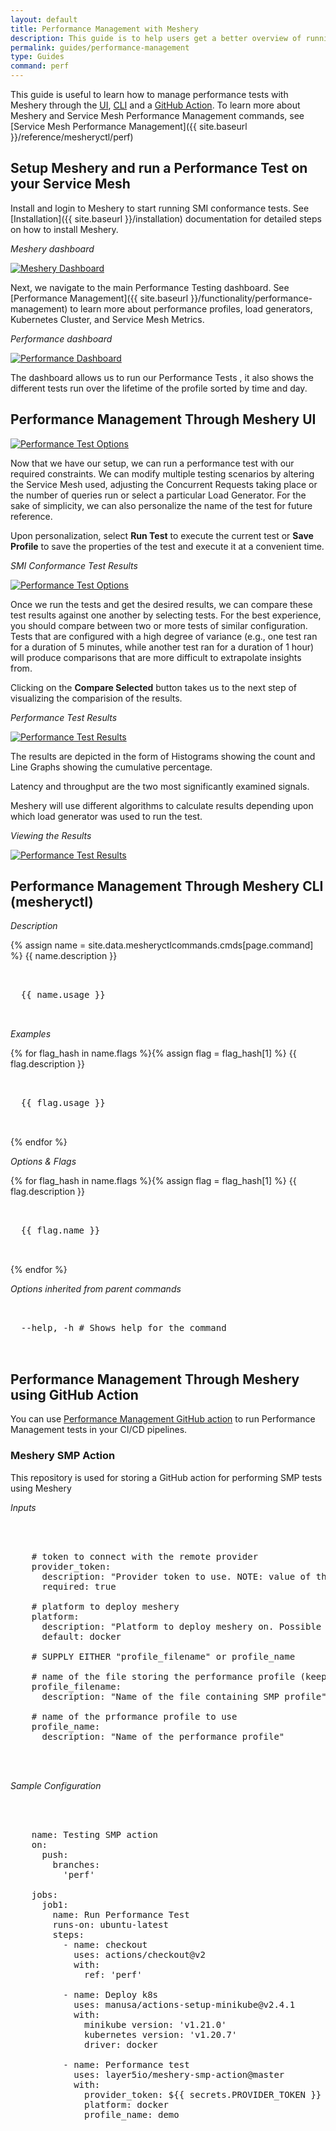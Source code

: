 ```yaml
---
layout: default
title: Performance Management with Meshery
description: This guide is to help users get a better overview of running and managing performance tests in Meshery
permalink: guides/performance-management
type: Guides
command: perf
---
```


This guide is useful to learn how to manage performance tests with Meshery through the [UI](#performance-management-through-meshery-ui), [CLI](#performance-management-through-meshery-cli-(mesheryctl)) and a [GitHub Action](#performance-management-through-meshery-using-github-action). To learn more about Meshery and Service Mesh Performance Management commands, see [Service Mesh Performance Management]({{ site.baseurl }}/reference/mesheryctl/perf)

## Setup Meshery and run a Performance Test on your Service Mesh

Install and login to Meshery to start running SMI conformance tests. See [Installation]({{ site.baseurl }}/installation) documentation for detailed steps on how to install Meshery.

_Meshery dashboard_

<a href="{{ site.baseurl }}/assets/img/smi/dashboard.png"><img alt="Meshery Dashboard" src="{{ site.baseurl }}/assets/img/smi/dashboard.png" /></a>

Next, we navigate to the main Performance Testing dashboard. See [Performance Management]({{ site.baseurl }}/functionality/performance-management) to learn more about performance profiles, load generators, Kubernetes Cluster, and Service Mesh Metrics.

_Performance dashboard_

<a href="{{ site.baseurl }}/assets/img/performance-management/performance-dashboard.PNG"><img alt="Performance Dashboard" src="{{ site.baseurl }}/assets/img/performance-management/performance-dashboard.PNG" /></a>

The dashboard allows us to run our Performance Tests , it also shows the different tests run over the lifetime of the profile sorted by time and day. 

## Performance Management Through Meshery UI

<a href="{{ site.baseurl }}/assets/img/performance-management/performance-run-test.PNG"><img alt="Performance Test Options" src="{{ site.baseurl }}/assets/img/performance-management/performance-run-test.PNG" /></a>

Now that we have our setup, we can run a performance test with our required constraints. We can modify multiple testing scenarios by altering the Service Mesh used, adjusting the Concurrent Requests taking place or the number of queries run or select a particular Load Generator. For the sake of simplicity, we can also personalize the name of the test for future reference. 

Upon personalization, select **Run Test** to execute the current test or **Save Profile** to save the properties of the test and execute it at a convenient time. 

_SMI Conformance Test Results_

<a href="{{ site.baseurl }}/assets/img/performance-management/perf-test-compare-option.PNG"><img alt="Performance Test Options" src="{{ site.baseurl }}/assets/img/performance-management/perf-test-compare-option.PNG" /></a>

Once we run the tests and get the desired results, we can compare these test results against one another by selecting tests. For the best experience, you should compare between two or more tests of similar configuration. Tests that are configured with a high degree of variance (e.g., one test ran for a duration of 5 minutes, while another test ran for a duration of 1 hour) will produce comparisons that are more difficult to extrapolate insights from.

Clicking on the **Compare Selected** button takes us to the next step of visualizing the comparision of the results.

_Performance Test Results_

<a href="{{ site.baseurl }}/assets/img/performance-management/performance-test-comparison.PNG"><img alt="Performance Test Results" src="{{ site.baseurl }}/assets/img/performance-management/performance-test-comparison.PNG" /></a>

The results are depicted in the form of Histograms showing the count and Line Graphs showing the cumulative percentage.

Latency and throughput are the two most significantly examined signals.

Meshery will use different algorithms to calculate results depending upon which load generator was used to run the test.
  
_Viewing the Results_

<a href="{{ site.baseurl }}/assets/img/performance-management/chart.png"><img alt="Performance Test Results" src="{{ site.baseurl }}/assets/img/performance-management/chart.png" /></a>

## Performance Management Through Meshery CLI (mesheryctl)

_Description_

<!-- Description of the command. Preferably a paragraph -->
{% assign name = site.data.mesheryctlcommands.cmds[page.command] %}
{{ name.description }}

<!-- Basic usage of the command -->
<pre class="codeblock-pre">
  <div class="codeblock">
  {{ name.usage }}
  </div>
</pre>

_Examples_

{% for flag_hash in name.flags %}{% assign flag = flag_hash[1] %}
{{ flag.description }}
<pre class="codeblock-pre">
  <div class="codeblock">
  {{ flag.usage }}
  </div>
</pre>
{% endfor %}
<br/>

_Options & Flags_

{% for flag_hash in name.flags %}{% assign flag = flag_hash[1] %}
{{ flag.description }}
<pre class="codeblock-pre">
  <div class="codeblock">
  {{ flag.name }}
  </div>
</pre>
{% endfor %}
<br/>

_Options inherited from parent commands_
<pre class="codeblock-pre">
  <div class="codeblock">
  --help, -h # Shows help for the command
  </div>
</pre>

## Performance Management Through Meshery using GitHub Action 

You can use [Performance Management GitHub action](https://github.com/layer5io/meshery-smp-action) to run Performance Management tests in your CI/CD pipelines.

### Meshery SMP Action

This repository is used for storing a GitHub action for performing SMP tests using Meshery

_Inputs_

 <pre class="codeblock-pre"><div class="codeblock">
 <div class="clipboardjs">
    # token to connect with the remote provider
    provider_token:
      description: "Provider token to use. NOTE: value of the 'token' key in auth.json"
      required: true

    # platform to deploy meshery
    platform:
      description: "Platform to deploy meshery on. Possible values: docker, kubernetes"
      default: docker

    # SUPPLY EITHER "profile_filename" or profile_name

    # name of the file storing the performance profile (keep in .github)
    profile_filename:
      description: "Name of the file containing SMP profile"

    # name of the prformance profile to use
    profile_name:
      description: "Name of the performance profile" 
  </div></div>
  </pre>


_Sample Configuration_

 <pre class="codeblock-pre"><div class="codeblock">
 <div class="clipboardjs">
    name: Testing SMP action
    on:
      push:
        branches:
          'perf'

    jobs:
      job1:
        name: Run Performance Test
        runs-on: ubuntu-latest
        steps:
          - name: checkout
            uses: actions/checkout@v2
            with:
              ref: 'perf'

          - name: Deploy k8s
            uses: manusa/actions-setup-minikube@v2.4.1
            with:
              minikube version: 'v1.21.0'
              kubernetes version: 'v1.20.7'
              driver: docker

          - name: Performance test
            uses: layer5io/meshery-smp-action@master
            with:
              provider_token: ${{ secrets.PROVIDER_TOKEN }}
              platform: docker
              profile_name: demo
  </div></div>
  </pre>